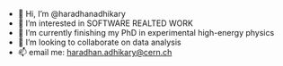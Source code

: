 - 👋 Hi, I’m @haradhanadhikary
- 👀 I’m interested in SOFTWARE REALTED WORK
- 🌱 I’m currently finishing my PhD in experimental high-energy physics
- 💞️ I’m looking to collaborate on data analysis
- 📫 email me: haradhan.adhikary@cern.ch

<!---
haradhanadhikary/haradhanadhikary is a ✨ special ✨ repository because its `README.md` (this file) appears on your GitHub profile.
You can click the Preview link to take a look at your changes.
--->
